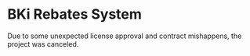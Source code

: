 # BKi Rebates System
Due to some unexpected license approval and contract mishappens, the project was canceled.
